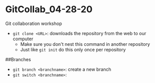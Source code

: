 # GitCollab_04-28-20
Git collaboration workshop

- `git clone <URL>`: downloads the repository from the web to our computer
  - Make sure you don't nest this command in another repository
  - Just like `git init` do this only once per repository

##Branches
- `git branch <branchname>`: create a new branch
- `git switch <branchname>`:
